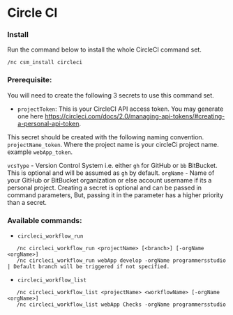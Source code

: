 # Circle CI

### Install

Run the command below to install the whole CircleCI command set.

```
/nc csm_install circleci
```

### Prerequisite:
You will need to create the following 3 secrets to use this command set.

- `projectToken`: This is your CircleCI API access token. You may generate one here https://circleci.com/docs/2.0/managing-api-tokens/#creating-a-personal-api-token.

This secret should be created with the following naming convention. `projectName_token`. Where the project name is your circleCi project name. example `webApp_token`.

`vcsType` - Version Control System i.e. either `gh` for GitHub or `bb` BitBucket. This is optional and will be assumed as `gh` by default.
`orgName` - Name of your GitHub or BitBucket organization or else account username if its a personal project. Creating a secret is optional and can be passed in command parameters, But, passing it in the parameter has a higher priority than a secret.

### Available commands:
- `circleci_workflow_run`
```
   /nc circleci_workflow_run <projectName> [<branch>] [-orgName <orgName>]
   /nc circleci_workflow_run webApp develop -orgName programmersstudio | Default branch will be triggered if not specified.
```

- `circleci_workflow_list`
```
   /nc circleci_workflow_list <projectName> <workflowName> [-orgName <orgName>]
   /nc circleci_workflow_list webApp Checks -orgName programmersstudio
```
